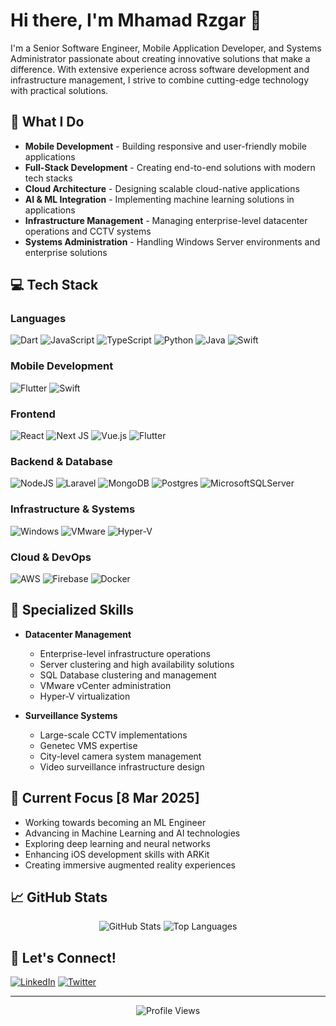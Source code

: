 # Hi there, I'm Mhamad Rzgar 👋

I'm a Senior Software Engineer, Mobile Application Developer, and Systems Administrator passionate about creating innovative solutions that make a difference. With extensive experience across software development and infrastructure management, I strive to combine cutting-edge technology with practical solutions.

## 🚀 What I Do

- **Mobile Development** - Building responsive and user-friendly mobile applications
- **Full-Stack Development** - Creating end-to-end solutions with modern tech stacks
- **Cloud Architecture** - Designing scalable cloud-native applications
- **AI & ML Integration** - Implementing machine learning solutions in applications
- **Infrastructure Management** - Managing enterprise-level datacenter operations and CCTV systems
- **Systems Administration** - Handling Windows Server environments and enterprise solutions

## 💻 Tech Stack

### Languages

![Dart](https://img.shields.io/badge/dart-%230175C2.svg?style=for-the-badge&logo=dart&logoColor=white)
![JavaScript](https://img.shields.io/badge/javascript-%23323330.svg?style=for-the-badge&logo=javascript&logoColor=%23F7DF1E)
![TypeScript](https://img.shields.io/badge/typescript-%23007ACC.svg?style=for-the-badge&logo=typescript&logoColor=white)
![Python](https://img.shields.io/badge/python-3670A0?style=for-the-badge&logo=python&logoColor=ffdd54)
![Java](https://img.shields.io/badge/java-%23ED8B00.svg?style=for-the-badge&logo=java&logoColor=white)
![Swift](https://img.shields.io/badge/swift-F54A2A?style=for-the-badge&logo=swift&logoColor=white)



### Mobile Development

![Flutter](https://img.shields.io/badge/Flutter-%2302569B.svg?style=for-the-badge&logo=Flutter&logoColor=white)
![Swift](https://img.shields.io/badge/swift-F54A2A?style=for-the-badge&logo=swift&logoColor=white)



### Frontend
![React](https://img.shields.io/badge/react-%2320232a.svg?style=for-the-badge&logo=react&logoColor=%2361DAFB)
![Next JS](https://img.shields.io/badge/Next-black?style=for-the-badge&logo=next.js&logoColor=white)
![Vue.js](https://img.shields.io/badge/vuejs-%2335495e.svg?style=for-the-badge&logo=vuedotjs&logoColor=%234FC08D)
![Flutter](https://img.shields.io/badge/Flutter-%2302569B.svg?style=for-the-badge&logo=Flutter&logoColor=white)

### Backend & Database
![NodeJS](https://img.shields.io/badge/node.js-6DA55F?style=for-the-badge&logo=node.js&logoColor=white)
![Laravel](https://img.shields.io/badge/laravel-%23FF2D20.svg?style=for-the-badge&logo=laravel&logoColor=white)
![MongoDB](https://img.shields.io/badge/MongoDB-%234ea94b.svg?style=for-the-badge&logo=mongodb&logoColor=white)
![Postgres](https://img.shields.io/badge/postgres-%23316192.svg?style=for-the-badge&logo=postgresql&logoColor=white)
![MicrosoftSQLServer](https://img.shields.io/badge/Microsoft%20SQL%20Server-CC2927?style=for-the-badge&logo=microsoft%20sql%20server&logoColor=white)

### Infrastructure & Systems
![Windows](https://img.shields.io/badge/Windows%20Server-%230078D6.svg?style=for-the-badge&logo=windows&logoColor=white)
![VMware](https://img.shields.io/badge/VMware-607078?style=for-the-badge&logo=vmware&logoColor=white)
![Hyper-V](https://img.shields.io/badge/Hyper--V-0078D6?style=for-the-badge&logo=microsoft&logoColor=white)

### Cloud & DevOps
![AWS](https://img.shields.io/badge/AWS-%23FF9900.svg?style=for-the-badge&logo=amazon-aws&logoColor=white)
![Firebase](https://img.shields.io/badge/firebase-%23039BE5.svg?style=for-the-badge&logo=firebase)
![Docker](https://img.shields.io/badge/docker-%230db7ed.svg?style=for-the-badge&logo=docker&logoColor=white)

## 🔧 Specialized Skills

- **Datacenter Management**
  - Enterprise-level infrastructure operations
  - Server clustering and high availability solutions
  - SQL Database clustering and management
  - VMware vCenter administration
  - Hyper-V virtualization
  
- **Surveillance Systems**
  - Large-scale CCTV implementations
  - Genetec VMS expertise
  - City-level camera system management
  - Video surveillance infrastructure design

## 🌱 Current Focus [8 Mar 2025]
- Working towards becoming an ML Engineer
- Advancing in Machine Learning and AI technologies
- Exploring deep learning and neural networks
- Enhancing iOS development skills with ARKit
- Creating immersive augmented reality experiences

## 📈 GitHub Stats

<div align="center">
  <img src="https://github-readme-stats.vercel.app/api?username=Mhamad-Rzgar&show_icons=true&theme=radical" alt="GitHub Stats" />
  <img src="https://github-readme-stats.vercel.app/api/top-langs/?username=Mhamad-Rzgar&theme=radical&layout=compact" alt="Top Languages" />
</div>

## 🤝 Let's Connect!

[![LinkedIn](https://img.shields.io/badge/linkedin-%230077B5.svg?style=for-the-badge&logo=linkedin&logoColor=white)](https://www.linkedin.com/in/mohammed-rzgar-772533177/)
[![Twitter](https://img.shields.io/badge/Twitter-%231DA1F2.svg?style=for-the-badge&logo=Twitter&logoColor=white)](https://twitter.com/MhamadRzgar0)

---

<div align="center">
  <img src="https://visitcount.itsvg.in/api?id=Mhamad-Rzgar&icon=7&color=0" alt="Profile Views" />
</div>



